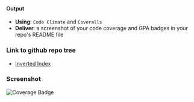 #### Output
- **Using**: `Code Climate` and `Coveralls`
- **Deliver**: a screenshot of your code coverage and GPA badges in your repo's README file

### Link to github repo tree
- [Inverted Index](https://github.com/andela-moseni/inverted-index/tree/development)

### Screenshot
![Coverage Badge](https://raw.githubusercontent.com/andela/test-simulations-mgmt-repo/bayo-mightguy-moseni/06-building-a-program-start-to-finish/checking-repository-health/output/badge-screenshot.png)